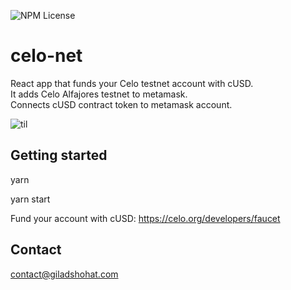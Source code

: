 ![NPM License](https://img.shields.io/npm/l/gcrypto)


# celo-net
React app that funds your Celo testnet account with cUSD.  
It adds Celo Alfajores testnet to metamask.  
Connects cUSD contract token to metamask account.

![til](https://gitlab.com/gshohat/celo-network/-/raw/master/assets/record.gif)

## Getting started
yarn

yarn start

Fund your account with cUSD:
https://celo.org/developers/faucet

## Contact
contact@giladshohat.com
